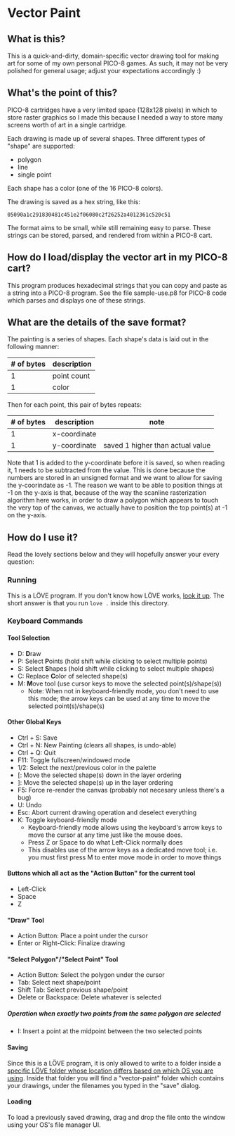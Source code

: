 # Vector Paint

## What is this?
This is a quick-and-dirty, domain-specific vector drawing tool for making art
for some of my own personal PICO-8 games.  As such, it may not be very polished
for general usage; adjust your expectations accordingly :)

## What's the point of this?
PICO-8 cartridges have a very limited space (128x128 pixels) in which to store
raster graphics so I made this because I needed a way to store many screens
worth of art in a single cartridge.

Each drawing is made up of several shapes. Three different types of "shape" are
supported:
* polygon
* line
* single point

Each shape has a color (one of the 16 PICO-8 colors).

The drawing is saved as a hex string, like this:

```
05090a1c291830481c451e2f06080c2f26252a4012361c520c51
```

The format aims to be small, while still remaining easy to parse.  These
strings can be stored, parsed, and rendered from within a PICO-8 cart.

## How do I load/display the vector art in my PICO-8 cart?
This program produces hexadecimal strings that you can copy and paste as a
string into a PICO-8 program.  See the file sample-use.p8 for PICO-8 code which
parses and displays one of these strings.

## What are the details of the save format?
The painting is a series of shapes.  Each shape's data is laid out in the
following manner:

| #  of bytes | description  |
|-------------|--------------|
|           1 | point count  |
|           1 | color        |

Then for each point, this pair of bytes repeats:

| #  of bytes | description  | note                             |
|-------------|--------------|----------------------------------|
|           1 | x-coordinate |                                  |
|           1 | y-coordinate | saved 1 higher than actual value |

Note that 1 is added to the y-coordinate before it is saved, so when reading
it, 1 needs to be subtracted from the value.  This is done because the numbers
are stored in an unsigned format and we want to allow for saving the
y-coorindate as -1.  The reason we want to be able to position things at -1 on
the y-axis is that, because of the way the scanline rasterization algorithm
here works, in order to draw a polygon which appears to touch the very top of
the canvas, we actually have to position the top point(s) at -1 on the y-axis.

## How do I use it?
Read the lovely sections below and they will hopefully answer your every
question:

### Running
This is a LÖVE program. If you don't know how LÖVE works, [look it
up](https://love2d.org/). The short answer is that you run `love .` inside this
directory.

### Keyboard Commands
#### Tool Selection
* D: **D**raw
* P: Select **P**oints (hold shift while clicking to select multiple points)
* S: Select **S**hapes (hold shift while clicking to select multiple shapes)
* C: Replace **C**olor of selected shape(s)
* M: **M**ove tool (use cursor keys to move the selected point(s)/shape(s))
  * Note: When not in keyboard-friendly mode, you don't need to use this mode;
    the arrow keys can be used at any time to move the selected
    point(s)/shape(s)

#### Other Global Keys
* Ctrl + S: Save
* Ctrl + N: New Painting (clears all shapes, is undo-able)
* Ctrl + Q: Quit
* F11: Toggle fullscreen/windowed mode
* 1/2: Select the next/previous color in the palette
* \[: Move the selected shape(s) down in the layer ordering
* \]: Move the selected shape(s) up in the layer ordering
* F5: Force re-render the canvas (probably not necesary unless there's a bug)
* U: Undo
* Esc: Abort current drawing operation and deselect everything
* K: Toggle keyboard-friendly mode
  * Keyboard-friendly mode allows using the keyboard's arrow keys to move the
    cursor at any time just like the mouse does.
  * Press Z or Space to do what Left-Click normally does
  * This disables use of the arrow keys as a dedicated move tool; i.e. you must
    first press M to enter move mode in order to move things

#### Buttons which all act as the "Action Button" for the current tool
* Left-Click
* Space
* Z

#### "Draw" Tool
* Action Button: Place a point under the cursor
* Enter or Right-Click: Finalize drawing

#### "Select Polygon"/"Select Point" Tool
* Action Button: Select the polygon under the cursor
* Tab: Select next shape/point
* Shift Tab: Select previous shape/point
* Delete or Backspace: Delete whatever is selected
##### Operation when exactly two points from the same polygon are selected
* I: Insert a point at the midpoint between the two selected points

#### Saving
Since this is a LÖVE program, it is only allowed to write to a folder inside a
[specific LÖVE folder whose location differs based on which OS you are using](
https://love2d.org/wiki/love.filesystem).  Inside that folder you will find a
"vector-paint" folder which contains your drawings, under the filenames you
typed in the "save" dialog.

#### Loading
To load a previously saved drawing, drag and drop the file onto the window
using your OS's file manager UI.
